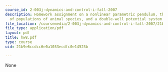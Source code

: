 ```yaml
---
course_id: 2-003j-dynamics-and-control-i-fall-2007
description: Homework assignment on a nonlinear parametric pendulum, the growth/decay
  of populations of animal species, and a double-well potential system.
file_location: /coursemedia/2-003j-dynamics-and-control-i-fall-2007/21b9e6ccdcc6e0a1033ecdfc0e14523b_hw8.pdf
file_type: application/pdf
layout: pdf
title: hw8.pdf
type: course
uid: 21b9e6ccdcc6e0a1033ecdfc0e14523b

---
```

None